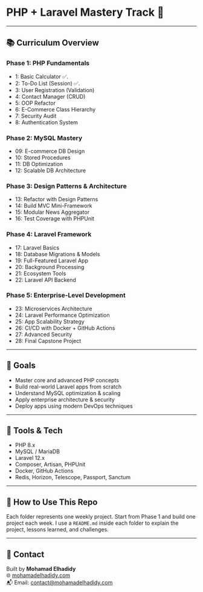 # PHP + Laravel Mastery Track 🚀

---

## 📚 Curriculum Overview

### Phase 1: PHP Fundamentals
- 1: Basic Calculator ✅.
- 2: To-Do List (Session) ✅.
- 3: User Registration (Validation)
- 4: Contact Manager (CRUD)
- 5: OOP Refactor
- 6: E-Commerce Class Hierarchy
- 7: Security Audit
- 8: Authentication System

### Phase 2: MySQL Mastery
- 09: E-commerce DB Design
- 10: Stored Procedures
- 11: DB Optimization
- 12: Scalable DB Architecture

### Phase 3: Design Patterns & Architecture
- 13: Refactor with Design Patterns
- 14: Build MVC Mini-Framework
- 15: Modular News Aggregator
- 16: Test Coverage with PHPUnit

### Phase 4: Laravel Framework
- 17: Laravel Basics
- 18: Database Migrations & Models
- 19: Full-Featured Laravel App
- 20: Background Processing
- 21: Ecosystem Tools
- 22: Laravel API Backend

### Phase 5: Enterprise-Level Development
- 23: Microservices Architecture
- 24: Laravel Performance Optimization
- 25: App Scalability Strategy
- 26: CI/CD with Docker + GitHub Actions
- 27: Advanced Security
- 28: Final Capstone Project

---

## 🧠 Goals

- Master core and advanced PHP concepts
- Build real-world Laravel apps from scratch
- Understand MySQL optimization & scaling
- Apply enterprise architecture & security
- Deploy apps using modern DevOps techniques

---

## 🔧 Tools & Tech

- PHP 8.x
- MySQL / MariaDB
- Laravel 12.x
- Composer, Artisan, PHPUnit
- Docker, GitHub Actions
- Redis, Horizon, Telescope, Passport, Sanctum

---

## 📌 How to Use This Repo

Each folder represents one weekly project. Start from Phase 1 and build one project each week. I use a `README.md` inside each folder to explain the project, lessons learned, and challenges.

---

## 🚀 Contact

Built by **Mohamad Elhadidy**  
🌐 [mohamadelhadidy.com](https://mohamadelhadidy.com)  
📬 Email: contact@mohamadelhadidy.com  
